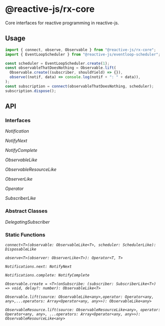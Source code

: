 # @reactive-js/rx-core

Core interfaces for reactive programming in reactive-js.

## Usage

```typescript
import { connect, observe, Observable } from "@reactive-js/rx-core";
import { EventLoopScheduler } from "@reactive-js/eventloop-scheduler";

const scheduler = EventLoopScheduler.create(1);
const observableThatDoesNothing = Observable.lift(
  Observable.create((subscriber, shouldYield) => {}),
  observe((notif, data) => console.log(notif + ": " + data)),
);
const subscription = connect(observableThatDoesNothing, scheduler);
subscription.dispose();
```

## API

### Interfaces

*Notification*

*NotifyNext*

*NotifyComplete*

*ObservableLike*

*ObservableResourceLike*

*ObserverLike*

*Operator*

*SubscriberLike*

### Abstract Classes

*DelegatingSubscriber*

### Static Functions

*`connect<T>(observable: ObservableLike<T>, scheduler: SchedulerLike): DisposableLike`*

*`observe<T>(observer: ObserverLike<T>): Operator<T, T>`*

*`Notifications.next: NotifyNext`*

*`Notifications.complete: NotifyComplete`*

*`Observable.create = <T>(onSubscribe: (subscriber: SubscriberLike<T>) => void, delay?: number): ObservableLike<T>`*

*`Observable.lift(source: ObservableLike<any>,operator: Operator<any, any>,...operators: Array<Operator<any, any>>): ObservableLike<any>`*

*`ObservableResource.lift(source: ObservableResourceLike<any>, operator: Operator<any, any>, ...operators: Array<Operator<any, any>>): ObservableResourceLike<any>`*
